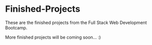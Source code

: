 # Finished-Projects

These are the finished projects from the Full Stack Web Development Bootcamp.

More finished projects will be coming soon... :)
